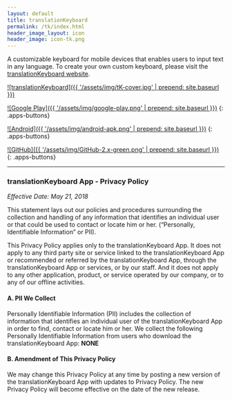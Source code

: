 ```yaml
---
layout: default
title: translationKeyboard
permalink: /tk/index.html
header_image_layout: icon
header_image: icon-tk.png
---
```


A customizable keyboard for mobile devices that enables users to input text in any language.  To create your own custom keyboard, please visit the [translationKeyboard website](http://tk.unfoldingword.org).

[![translationKeyboard]({{ '/assets/img/tK-cover.jpg' | prepend: site.baseurl }})](https://play.google.com/store/apps/details?id=org.distantshoresmedia.translationkeyboard)

<div class="row">
<div class="col-sm-4 text-center">

[![Google Play]({{ '/assets/img/google-play.png' | prepend: site.baseurl }})](https://play.google.com/store/apps/details?id=org.distantshoresmedia.translationkeyboard)
{: .apps-buttons}

</div>
<div class="col-sm-4 text-center">

[![Android]({{ '/assets/img/android-apk.png' | prepend: site.baseurl }})](https://github.com/unfoldingWord-dev/translationKeyboard/releases)
{: .apps-buttons}

</div>
<div class="col-sm-4 text-center">

[![GitHub]({{ '/assets/img/GitHub-2.x-green.png' | prepend: site.baseurl }})](https://github.com/Door43/translationKeyboard)
{: .apps-buttons}

</div>
</div>

<hr>

### translationKeyboard App - Privacy Policy

*Effective Date: May 21, 2018*

This statement lays out our policies and procedures surrounding the collection and handling of any information that identifies an individual user or that could be used to contact or locate him or her.  (“Personally, Identifiable Information” or PII).

This Privacy Policy applies only to the translationKeyboard App.  It does not apply to any third party site or service linked to the translationKeyboard App or recommended or referred by the translationKeyboard App, through the translationKeyboard App or services, or by our staff.  And it does not apply to any other application, product, or service operated by our company, or to any of our offline activities.

#### A. PII We Collect

Personally Identifiable Information (PII) includes the collection of information that identifies an individual user of the translationKeyboard App in order to find, contact or locate him or her.  We collect the following Personally Identifiable Information from users who download the translationKeyboard App: **NONE**

#### B. Amendment of This Privacy Policy

We may change this Privacy Policy at any time by posting a new version of the translationKeyboard App with updates to Privacy Policy.  The new Privacy Policy will become effective on the date of the new release.

